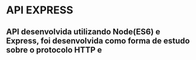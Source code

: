 # API EXPRESS


## API desenvolvida utilizando Node(ES6) e Express, foi desenvolvida como forma de estudo sobre o protocolo HTTP e 